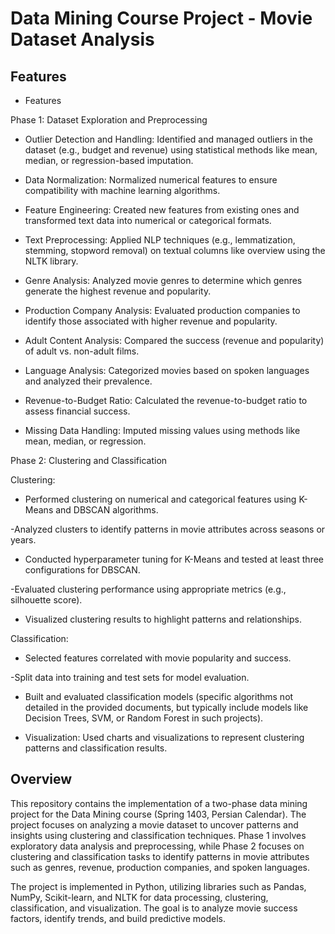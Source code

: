 # Data Mining Course Project - Movie Dataset Analysis

## Features

- Features

Phase 1: Dataset Exploration and Preprocessing





- Outlier Detection and Handling: Identified and managed outliers in the dataset (e.g., budget and revenue) using statistical methods like mean, median, or regression-based imputation.



- Data Normalization: Normalized numerical features to ensure compatibility with machine learning algorithms.



- Feature Engineering: Created new features from existing ones and transformed text data into numerical or categorical formats.



- Text Preprocessing: Applied NLP techniques (e.g., lemmatization, stemming, stopword removal) on textual columns like overview using the NLTK library.



- Genre Analysis: Analyzed movie genres to determine which genres generate the highest revenue and popularity.



- Production Company Analysis: Evaluated production companies to identify those associated with higher revenue and popularity.



- Adult Content Analysis: Compared the success (revenue and popularity) of adult vs. non-adult films.



- Language Analysis: Categorized movies based on spoken languages and analyzed their prevalence.



- Revenue-to-Budget Ratio: Calculated the revenue-to-budget ratio to assess financial success.



- Missing Data Handling: Imputed missing values using methods like mean, median, or regression.

Phase 2: Clustering and Classification





Clustering:





- Performed clustering on numerical and categorical features using K-Means and DBSCAN algorithms.



-Analyzed clusters to identify patterns in movie attributes across seasons or years.



- Conducted hyperparameter tuning for K-Means and tested at least three configurations for DBSCAN.



-Evaluated clustering performance using appropriate metrics (e.g., silhouette score).



- Visualized clustering results to highlight patterns and relationships.



Classification:





- Selected features correlated with movie popularity and success.



-Split data into training and test sets for model evaluation.



- Built and evaluated classification models (specific algorithms not detailed in the provided documents, but typically include models like Decision Trees, SVM, or Random Forest in such projects).



- Visualization: Used charts and visualizations to represent clustering patterns and classification results.
## Overview

This repository contains the implementation of a two-phase data mining project for the Data Mining course (Spring 1403, Persian Calendar). The project focuses on analyzing a movie dataset to uncover patterns and insights using clustering and classification techniques. Phase 1 involves exploratory data analysis and preprocessing, while Phase 2 focuses on clustering and classification tasks to identify patterns in movie attributes such as genres, revenue, production companies, and spoken languages.

The project is implemented in Python, utilizing libraries such as Pandas, NumPy, Scikit-learn, and NLTK for data processing, clustering, classification, and visualization. The goal is to analyze movie success factors, identify trends, and build predictive models.
